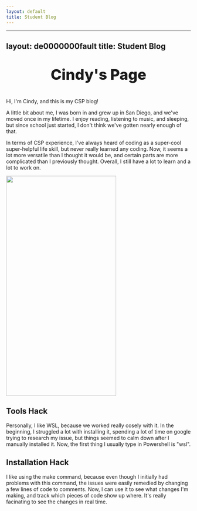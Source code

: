 ```yaml
---
layout: default
title: Student Blog
---
```


---
layout: de0000000fault
title: Student Blog
---

<p style="text-align: center; font-weight:800; font-size: 40px">Cindy's Page </p>
Hi, I'm Cindy, and this is my CSP blog! 


A little bit about me, I was born in and grew up in San Diego, and we've moved once in my lifetime. I enjoy reading, listening to music, and sleeping, but since school just started, I don't think we've gotten nearly enough of that.  

In terms of CSP experience, I've always heard of coding as a super-cool super-helpful life skill, but never really learned any coding. Now, it seems a lot more versatile than I thought it would be, and certain parts are more complicated than I previously thought. Overall, I still have a lot to learn and a lot to work on.

<img src="https://i.ibb.co/3MhVQ6L/CSP-about-me-pic.png"
width="300" height="600">
 

## Tools Hack
Personally, I like WSL, because we worked really cosely with it. In the beginning, I struggled a lot with installing it, spending a lot of time on google trying to research my issue, but things seemed to calm down after I manually installed it. Now, the first thing I usually type in Powershell is "wsl".

## Installation Hack
I like using the make command, because even though I initially had problems with this command, the issues were easily remedied by changing a few lines of code to comments. Now, I can use it to see what changes I'm making, and track which pieces of code show up where. It's really facinating to see the changes in real time.
